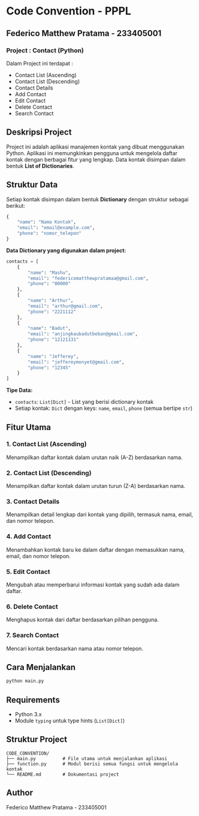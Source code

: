 # Code Convention - PPPL

## Federico Matthew Pratama - 233405001

### Project : Contact (Python)

Dalam Project ini terdapat :

- Contact List (Ascending)
- Contact List (Descending)
- Contact Details
- Add Contact
- Edit Contact
- Delete Contact
- Search Contact

## Deskripsi Project

Project ini adalah aplikasi manajemen kontak yang dibuat menggunakan Python. Aplikasi ini memungkinkan pengguna untuk mengelola daftar kontak dengan berbagai fitur yang lengkap. Data kontak disimpan dalam bentuk **List of Dictionaries**.

## Struktur Data

Setiap kontak disimpan dalam bentuk **Dictionary** dengan struktur sebagai berikut:

```python
{
    "name": "Nama Kontak",
    "email": "email@example.com",
    "phone": "nomor_telepon"
}
```

**Data Dictionary yang digunakan dalam project:**

```python
contacts = [
    {
        "name": "Mashu",
        "email": "federicomatthewpratamaa@gmail.com",
        "phone": "00000"
    },
    {
        "name": "Arthur",
        "email": "arthur@gmail.com",
        "phone": "2221112"
    },
    {
        "name": "Badut",
        "email": "anjingkaubadutbeban@gmail.com",
        "phone": "12121131"
    },
    {
        "name": "Jefferey",
        "email": "jeffereymonyet@gmail.com",
        "phone": "12345"
    }
]
```

**Tipe Data:**

- `contacts`: `List[Dict]` - List yang berisi dictionary kontak
- Setiap kontak: `Dict` dengan keys: `name`, `email`, `phone` (semua bertipe `str`)

## Fitur Utama

### 1. Contact List (Ascending)

Menampilkan daftar kontak dalam urutan naik (A-Z) berdasarkan nama.

### 2. Contact List (Descending)

Menampilkan daftar kontak dalam urutan turun (Z-A) berdasarkan nama.

### 3. Contact Details

Menampilkan detail lengkap dari kontak yang dipilih, termasuk nama, email, dan nomor telepon.

### 4. Add Contact

Menambahkan kontak baru ke dalam daftar dengan memasukkan nama, email, dan nomor telepon.

### 5. Edit Contact

Mengubah atau memperbarui informasi kontak yang sudah ada dalam daftar.

### 6. Delete Contact

Menghapus kontak dari daftar berdasarkan pilihan pengguna.

### 7. Search Contact

Mencari kontak berdasarkan nama atau nomor telepon.

## Cara Menjalankan

```bash
python main.py
```

## Requirements

- Python 3.x
- Module `typing` untuk type hints (`List[Dict]`)

## Struktur Project

```
CODE_CONVENTION/
├── main.py          # File utama untuk menjalankan aplikasi
├── function.py      # Modul berisi semua fungsi untuk mengelola kontak
└── README.md        # Dokumentasi project
```

## Author

Federico Matthew Pratama - 233405001
